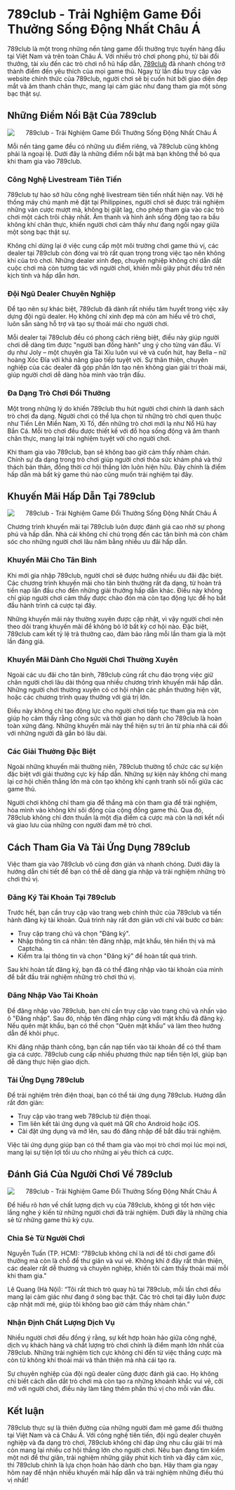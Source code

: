 <h1>789club - Trải Nghiệm Game Đổi Thưởng Sống Động Nhất Châu Á</h1><p>789club là một trong những nền tảng game đổi thưởng trực tuyến hàng đầu tại Việt Nam và trên toàn Châu Á. Với nhiều trò chơi phong phú, từ bài đổi thưởng, tài xỉu đến các trò chơi nổ hũ hấp dẫn, <a href="https://www.warpathonline.org/">789club</a> đã nhanh chóng trở thành điểm đến yêu thích của mọi game thủ. Ngay từ lần đầu truy cập vào website chính thức của 789club, người chơi sẽ bị cuốn hút bởi giao diện đẹp mắt và âm thanh chân thực, mang lại cảm giác như đang tham gia một sòng bạc thật sự.</p>
<h2>Những Điểm Nổi Bật Của 789club</h2>
<div class="postImages" style="text-align: center;"><img style="max-width: 100%; height: auto; margin: 10px auto; display: block;" src="https://s2.static-footeo.com/1200/uploads/clubtaixiudev/news/photo_2024-01-24_08-00-20__s7wtb6.jpg" alt="789club - Trải Nghiệm Game Đổi Thưởng Sống Động Nhất Châu Á"></div>
<p>Mỗi nền tảng game đều có những ưu điểm riêng, và 789club cũng không phải là ngoại lệ. Dưới đây là những điểm nổi bật mà bạn không thể bỏ qua khi tham gia vào 789club.</p>
<h3>Công Nghệ Livestream Tiên Tiến</h3>
<p>789club tự hào sở hữu công nghệ livestream tiên tiến nhất hiện nay. Với hệ thống máy chủ mạnh mẽ đặt tại Philippines, người chơi sẽ được trải nghiệm những ván cược mượt mà, không bị giật lag, cho phép tham gia vào các trò chơi một cách trôi chảy nhất. Âm thanh và hình ảnh sống động tạo ra bầu không khí chân thực, khiến người chơi cảm thấy như đang ngồi ngay giữa một sòng bạc thật sự.</p>
<p>Không chỉ dừng lại ở việc cung cấp một môi trường chơi game thú vị, các dealer tại 789club còn đóng vai trò rất quan trọng trong việc tạo nên không khí của trò chơi. Những dealer xinh đẹp, chuyên nghiệp không chỉ dẫn dắt cuộc chơi mà còn tương tác với người chơi, khiến mỗi giây phút đều trở nên kịch tính và hấp dẫn hơn.</p>
<h3>Đội Ngũ Dealer Chuyên Nghiệp</h3>
<p>Để tạo nên sự khác biệt, 789club đã dành rất nhiều tâm huyết trong việc xây dựng đội ngũ dealer. Họ không chỉ xinh đẹp mà còn am hiểu về trò chơi, luôn sẵn sàng hỗ trợ và tạo sự thoải mái cho người chơi.</p>
<p>Mỗi dealer tại 789club đều có phong cách riêng biệt, điều này giúp người chơi dễ dàng tìm được "người bạn đồng hành" ưng ý cho từng ván đấu. Ví dụ như Joly – một chuyên gia Tài Xỉu luôn vui vẻ và cuốn hút, hay Bella – nữ hoàng Xóc Đĩa với khả năng giao tiếp tuyệt vời. Sự thân thiện, chuyên nghiệp của các dealer đã góp phần lớn tạo nên không gian giải trí thoải mái, giúp người chơi dễ dàng hòa mình vào trận đấu.</p>
<h3>Đa Dạng Trò Chơi Đổi Thưởng</h3>
<p>Một trong những lý do khiến 789club thu hút người chơi chính là danh sách trò chơi đa dạng. Người chơi có thể lựa chọn từ những trò chơi quen thuộc như Tiến Lên Miền Nam, Xì Tố, đến những trò chơi mới lạ như Nổ Hũ hay Bắn Cá. Mỗi trò chơi đều được thiết kế với đồ họa sống động và âm thanh chân thực, mang lại trải nghiệm tuyệt vời cho người chơi.</p>
<p>Khi tham gia vào 789club, bạn sẽ không bao giờ cảm thấy nhàm chán. Chính sự đa dạng trong trò chơi giúp người chơi thỏa sức khám phá và thử thách bản thân, đồng thời cơ hội thắng lớn luôn hiện hữu. Đây chính là điểm hấp dẫn mà bất kỳ game thủ nào cũng muốn trải nghiệm tại đây.</p>
<h2>Khuyến Mãi Hấp Dẫn Tại 789club</h2>
<div class="postImages" style="text-align: center;"><img style="max-width: 100%; height: auto; margin: 10px auto; display: block;" src="https://passionpredict.com/news/wp-content/uploads/2024/12/789CLUB.png" alt="789club - Trải Nghiệm Game Đổi Thưởng Sống Động Nhất Châu Á"></div>
<p>Chương trình khuyến mãi tại 789club luôn được đánh giá cao nhờ sự phong phú và hấp dẫn. Nhà cái không chỉ chú trọng đến các tân binh mà còn chăm sóc cho những người chơi lâu năm bằng nhiều ưu đãi hấp dẫn.</p>
<h3>Khuyến Mãi Cho Tân Binh</h3>
<p>Khi mới gia nhập 789club, người chơi sẽ được hưởng nhiều ưu đãi đặc biệt. Các chương trình khuyến mãi cho tân binh thường rất đa dạng, từ hoàn trả tiền nạp lần đầu cho đến những giải thưởng hấp dẫn khác. Điều này không chỉ giúp người chơi cảm thấy được chào đón mà còn tạo động lực để họ bắt đầu hành trình cá cược tại đây.</p>
<p>Những khuyến mãi này thường xuyên được cập nhật, vì vậy người chơi nên theo dõi trang khuyến mãi để không bỏ lỡ bất kỳ cơ hội nào. Đặc biệt, 789club cam kết tỷ lệ trả thưởng cao, đảm bảo rằng mỗi lần tham gia là một lần đáng giá.</p>
<h3>Khuyến Mãi Dành Cho Người Chơi Thường Xuyên</h3>
<p>Ngoài các ưu đãi cho tân binh, 789club cũng rất chu đáo trong việc giữ chân người chơi lâu dài thông qua nhiều chương trình khuyến mãi hấp dẫn. Những người chơi thường xuyên có cơ hội nhận các phần thưởng hiện vật, hoặc các chương trình quay thưởng với giá trị lớn.</p>
<p>Điều này không chỉ tạo động lực cho người chơi tiếp tục tham gia mà còn giúp họ cảm thấy rằng công sức và thời gian họ dành cho 789club là hoàn toàn xứng đáng. Những khuyến mãi này thể hiện sự tri ân từ phía nhà cái đối với những người đã gắn bó lâu dài.</p>
<h3>Các Giải Thưởng Đặc Biệt</h3>
<p>Ngoài những khuyến mãi thường niên, 789club thường tổ chức các sự kiện đặc biệt với giải thưởng cực kỳ hấp dẫn. Những sự kiện này không chỉ mang lại cơ hội chiến thắng lớn mà còn tạo không khí cạnh tranh sôi nổi giữa các game thủ.</p>
<p>Người chơi không chỉ tham gia để thắng mà còn tham gia để trải nghiệm, hòa mình vào không khí sôi động của cộng đồng game thủ. Qua đó, 789club không chỉ đơn thuần là một địa điểm cá cược mà còn là nơi kết nối và giao lưu của những con người đam mê trò chơi.</p>
<h2>Cách Tham Gia Và Tải Ứng Dụng 789club</h2>
<p>Việc tham gia vào 789club vô cùng đơn giản và nhanh chóng. Dưới đây là hướng dẫn chi tiết để bạn có thể dễ dàng gia nhập và trải nghiệm những trò chơi thú vị.</p>
<h3>Đăng Ký Tài Khoản Tại 789club</h3>
<p>Trước hết, bạn cần truy cập vào trang web chính thức của 789club và tiến hành đăng ký tài khoản. Quá trình này rất đơn giản với chỉ vài bước cơ bản:</p>
<ul>
<li>Truy cập trang chủ và chọn "Đăng ký".</li>
<li>Nhập thông tin cá nhân: tên đăng nhập, mật khẩu, tên hiển thị và mã Captcha.</li>
<li>Kiểm tra lại thông tin và chọn "Đăng ký" để hoàn tất quá trình.</li>
</ul>
<p>Sau khi hoàn tất đăng ký, bạn đã có thể đăng nhập vào tài khoản của mình để bắt đầu trải nghiệm những trò chơi thú vị.</p>
<h3>Đăng Nhập Vào Tài Khoản</h3>
<p>Để đăng nhập vào 789club, bạn chỉ cần truy cập vào trang chủ và nhấn vào ô "Đăng nhập". Sau đó, nhập tên đăng nhập cùng với mật khẩu đã đăng ký. Nếu quên mật khẩu, bạn có thể chọn "Quên mật khẩu" và làm theo hướng dẫn để khôi phục.</p>
<p>Khi đăng nhập thành công, bạn cần nạp tiền vào tài khoản để có thể tham gia cá cược. 789club cung cấp nhiều phương thức nạp tiền tiện lợi, giúp bạn dễ dàng thực hiện giao dịch.</p>
<h3>Tải Ứng Dụng 789club</h3>
<p>Để trải nghiệm trên điện thoại, bạn có thể tải ứng dụng 789club. Hướng dẫn rất đơn giản:</p>
<ul>
<li>Truy cập vào trang web 789club từ điện thoại.</li>
<li>Tìm liên kết tải ứng dụng và quét mã QR cho Android hoặc iOS.</li>
<li>Cài đặt ứng dụng và mở lên, sau đó đăng nhập để bắt đầu trải nghiệm.</li>
</ul>
<p>Việc tải ứng dụng giúp bạn có thể tham gia vào mọi trò chơi mọi lúc mọi nơi, mang lại sự tiện lợi tối ưu cho những ai yêu thích cá cược.</p>
<h2>Đánh Giá Của Người Chơi Về 789club</h2>
<div class="postImages" style="text-align: center;"><img style="max-width: 100%; height: auto; margin: 10px auto; display: block;" src="https://qq188win.com/wp-content/uploads/2022/02/Review-789Club-1.jpg" alt="789club - Trải Nghiệm Game Đổi Thưởng Sống Động Nhất Châu Á"></div>
<p>Để hiểu rõ hơn về chất lượng dịch vụ của 789club, không gì tốt hơn việc lắng nghe ý kiến từ những người chơi đã trải nghiệm. Dưới đây là những chia sẻ từ những game thủ kỳ cựu.</p>
<h3>Chia Sẻ Từ Người Chơi</h3>
<p>Nguyễn Tuấn (TP. HCM): “789club không chỉ là nơi để tôi chơi game đổi thưởng mà còn là chỗ để thư giãn và vui vẻ. Không khí ở đây rất thân thiện, các dealer rất dễ thương và chuyên nghiệp, khiến tôi cảm thấy thoải mái mỗi khi tham gia."</p>
<p>Lê Quang (Hà Nội): “Tôi rất thích trò quay hũ tại 789club, mỗi lần chơi đều mang lại cảm giác như đang ở sòng bạc thật. Các trò chơi tại đây luôn được cập nhật mới mẻ, giúp tôi không bao giờ cảm thấy nhàm chán.”</p>
<h3>Nhận Định Chất Lượng Dịch Vụ</h3>
<p>Nhiều người chơi đều đồng ý rằng, sự kết hợp hoàn hảo giữa công nghệ, dịch vụ khách hàng và chất lượng trò chơi chính là điểm mạnh lớn nhất của 789club. Những trải nghiệm tích cực không chỉ đến từ việc thắng cược mà còn từ không khí thoải mái và thân thiện mà nhà cái tạo ra.</p>
<p>Sự chuyên nghiệp của đội ngũ dealer cũng được đánh giá cao. Họ không chỉ biết cách dẫn dắt trò chơi mà còn tạo ra những khoảnh khắc vui vẻ, cởi mở với người chơi, điều này làm tăng thêm phần thú vị cho mỗi ván đấu.</p>
<h2>Kết luận</h2>
<p>789club thực sự là thiên đường của những người đam mê game đổi thưởng tại Việt Nam và cả Châu Á. Với công nghệ tiên tiến, đội ngũ dealer chuyên nghiệp và đa dạng trò chơi, 789club không chỉ đáp ứng nhu cầu giải trí mà còn mang lại nhiều cơ hội thắng lớn cho người chơi. Nếu bạn đang tìm kiếm một nơi để thư giãn, trải nghiệm những giây phút kịch tính và đầy cảm xúc, thì 789club chính là lựa chọn hoàn hảo dành cho bạn. Hãy tham gia ngay hôm nay để nhận nhiều khuyến mãi hấp dẫn và trải nghiệm những điều thú vị nhất!</p>
